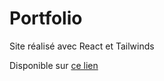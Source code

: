 # Portfolio

Site réalisé avec React et Tailwinds

Disponible sur [ce lien][link]

[link]:https://charliec-portfolio.netlify.app/
